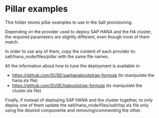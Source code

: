 # Pillar examples
This folder stores pillar examples to use in the Salt provisioning.

Depending on the provider used to deploy SAP HANA and the HA cluster,
the required parameters are slightly different, even though most of them
match.

In order to use any of them, copy the content of each provider to:
salt/hana_node/files/pillar with the same file names.

All the information about how to tune the deployment is available in:
- https://github.com/SUSE/saphanabootstrap-formula (to manipulate the hana.sls file)
- https://github.com/SUSE/habootstrap-formula (to manipulate the cluster.sls file)

Finally, if instead of deploying SAP HANA and the cluster together, to only
deploy one of them update the salt/hana_node/files/salt/top.sls file only using
the desired componente and removing/commenting the other.
